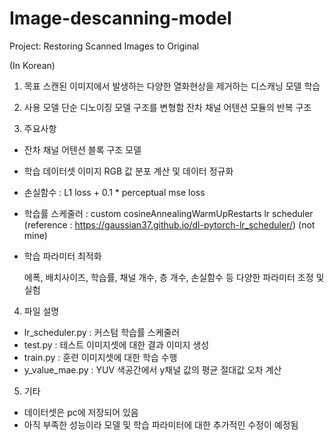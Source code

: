 # Image-descanning-model
Project: Restoring Scanned Images to Original

(In Korean)

1. 목표
스캔된 이미지에서 발생하는 다양한 열화현상을 제거하는 디스캐닝 모델 학습

2. 사용 모델
단순 디노이징 모델 구조를 변형함
잔차 채널 어텐션 모듈의 반복 구조

3. 주요사항
- 잔차 채널 어텐션 블록 구조 모델
- 학습 데이터셋 이미지 RGB 값 분포 계산 및 데이터 정규화
- 손실함수 : L1 loss + 0.1 * perceptual mse loss
- 학습률 스케줄러 : custom cosineAnnealingWarmUpRestarts lr scheduler
  (reference : https://gaussian37.github.io/dl-pytorch-lr_scheduler/) (not mine)
- 학습 파라미터 최적화

  에폭, 배치사이즈, 학습률, 채널 개수, 층 개수, 손실함수 등 다양한 파라미터 조정 및 실험

4. 파일 설명
- lr_scheduler.py : 커스텀 학습률 스케줄러
- test.py : 테스트 이미지셋에 대한 결과 이미지 생성
- train.py : 훈련 이미지셋에 대한 학습 수행
- y_value_mae.py : YUV 색공간에서 y채널 값의 평균 절대값 오차 계산

5. 기타
- 데이터셋은 pc에 저장되어 있음
- 아직 부족한 성능이라 모델 및 학습 파라미터에 대한 추가적인 수정이 예정됨
